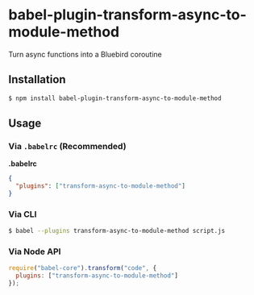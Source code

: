 # babel-plugin-transform-async-to-module-method

Turn async functions into a Bluebird coroutine

## Installation

```sh
$ npm install babel-plugin-transform-async-to-module-method
```

## Usage

### Via `.babelrc` (Recommended)

**.babelrc**

```json
{
  "plugins": ["transform-async-to-module-method"]
}
```

### Via CLI

```sh
$ babel --plugins transform-async-to-module-method script.js
```

### Via Node API

```javascript
require("babel-core").transform("code", {
  plugins: ["transform-async-to-module-method"]
});
```
